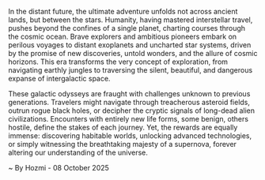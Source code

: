 
In the distant future, the ultimate adventure unfolds not across ancient lands, but between the stars. Humanity, having mastered interstellar travel, pushes beyond the confines of a single planet, charting courses through the cosmic ocean. Brave explorers and ambitious pioneers embark on perilous voyages to distant exoplanets and uncharted star systems, driven by the promise of new discoveries, untold wonders, and the allure of cosmic horizons. This era transforms the very concept of exploration, from navigating earthly jungles to traversing the silent, beautiful, and dangerous expanse of intergalactic space.

These galactic odysseys are fraught with challenges unknown to previous generations. Travelers might navigate through treacherous asteroid fields, outrun rogue black holes, or decipher the cryptic signals of long-dead alien civilizations. Encounters with entirely new life forms, some benign, others hostile, define the stakes of each journey. Yet, the rewards are equally immense: discovering habitable worlds, unlocking advanced technologies, or simply witnessing the breathtaking majesty of a supernova, forever altering our understanding of the universe.

~ By Hozmi - 08 October 2025
